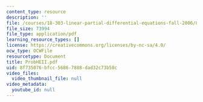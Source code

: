 ```yaml
---
content_type: resource
description: ''
file: /courses/18-303-linear-partial-differential-equations-fall-2006/8f735076bfcc56867888dad32c73b58c_ProbHEII.pdf
file_size: 73994
file_type: application/pdf
learning_resource_types: []
license: https://creativecommons.org/licenses/by-nc-sa/4.0/
ocw_type: OCWFile
resourcetype: Document
title: ProbHEII.pdf
uid: 8f735076-bfcc-5686-7888-dad32c73b58c
video_files:
  video_thumbnail_file: null
video_metadata:
  youtube_id: null
---
```

